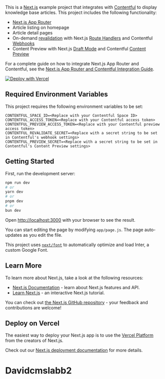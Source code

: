 This is a [Next.js](https://nextjs.org/) example project that integrates with [Contentful](https://www.contentful.com/) to display knowledge base articles. This project includes the following functionality:

- [Next.js App Router](https://nextjs.org/docs/app)
- Article listing on homepage
- Article detail pages
- On-demand [revalidation](https://nextjs.org/docs/app/building-your-application/data-fetching/fetching-caching-and-revalidating) with Next.js [Route Handlers](https://nextjs.org/docs/app/building-your-application/routing/route-handlers) and Contentful [Webhooks](https://www.contentful.com/developers/docs/webhooks/overview/)
- Content Preview with Next.js [Draft Mode](https://nextjs.org/docs/app/building-your-application/configuring/draft-mode) and Contentful [Content Preview](https://www.contentful.com/developers/docs/references/content-preview-api/)

For a complete guide on how to integrate Next.js App Router and Contentful, see the [Next.js App Router and Contentful Integration Guide](https://www.contentful.com/blog/integrate-contentful-next-js-app-router/).

[![Deploy with Vercel](https://vercel.com/button)](https://vercel.com/new/clone?repository-url=https%3A%2F%2Fgithub.com%2Fcontentful%2Fnextjs-contentful-guide&env=CONTENTFUL_SPACE_ID,CONTENTFUL_ACCESS_TOKEN,CONTENTFUL_PREVIEW_ACCESS_TOKEN,CONTENTFUL_REVALIDATE_SECRET,CONTENTFUL_PREVIEW_SECRET)

## Required Environment Variables

This project requires the following environment variables to be set:

```
CONTENTFUL_SPACE_ID=<Replace with your Contentful Space ID>
CONTENTFUL_ACCESS_TOKEN=<Replace with your Contentful access token>
CONTENTFUL_PREVIEW_ACCESS_TOKEN=<Replace with your Contentful preview access token>
CONTENTFUL_REVALIDATE_SECRET=<Replace with a secret string to be set in Contentful's webhook settings>
CONTENTFUL_PREVIEW_SECRET=<Replace with a secret string to be set in Contentful's Content Preview settings>
```

## Getting Started

First, run the development server:

```bash
npm run dev
# or
yarn dev
# or
pnpm dev
# or
bun dev
```

Open [http://localhost:3000](http://localhost:3000) with your browser to see the result.

You can start editing the page by modifying `app/page.js`. The page auto-updates as you edit the file.

This project uses [`next/font`](https://nextjs.org/docs/basic-features/font-optimization) to automatically optimize and load Inter, a custom Google Font.

## Learn More

To learn more about Next.js, take a look at the following resources:

- [Next.js Documentation](https://nextjs.org/docs) - learn about Next.js features and API.
- [Learn Next.js](https://nextjs.org/learn) - an interactive Next.js tutorial.

You can check out [the Next.js GitHub repository](https://github.com/vercel/next.js/) - your feedback and contributions are welcome!

## Deploy on Vercel

The easiest way to deploy your Next.js app is to use the [Vercel Platform](https://vercel.com/new?utm_medium=default-template&filter=next.js&utm_source=create-next-app&utm_campaign=create-next-app-readme) from the creators of Next.js.

Check out our [Next.js deployment documentation](https://nextjs.org/docs/deployment) for more details.
# Davidcmslabb2

